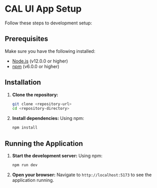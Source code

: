 # CAL UI App Setup

Follow these steps to development setup:

## Prerequisites

Make sure you have the following installed:
- [Node.js](https://nodejs.org/) (v12.0.0 or higher)
- [npm](https://www.npmjs.com/) (v6.0.0 or higher)

## Installation

1. **Clone the repository:**
    ```bash
    git clone <repository-url>
    cd <repository-directory>
    ```

2. **Install dependencies:**
    Using npm:
    ```bash
    npm install
    ```
## Running the Application

1. **Start the development server:**
    Using npm:
    ```bash
    npm run dev
    ```
2. **Open your browser:**
    Navigate to `http://localhost:5173` to see the application running.